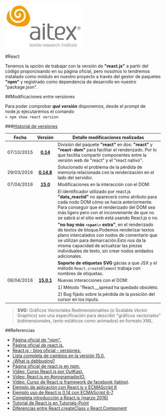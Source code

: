 ![logo_aitex_min.png](./images/logo_aitex_min.png "Logotipo de Aitex")

#React

Tenemos la opción de trabajar con la versión de **"react.js"** a partir del código proporcioando en su página oficial, pero nosotros lo tendremos instalado como módulo en nuestro proyecto a través del gestor de paquetes **"npm"** y registrado como dependencia de desarrollo en nuestro "package.json".

##Modificaciones entre versiones

Para poder comprobar ***qué versión*** disponemos, desde el prompt de node.js ejecutaremos el comando  
`> npm show react version`

###[Historial de versiones](:https://github.com/facebook/react/blob/master/CHANGELOG.md)

| Fecha | Versión |Detalle modificaciones realizadas|
|:--------:|:--------:|------|
|07/10/2015|**[0.14][enlaceReact14]**|División del paquete **"react"** en dos: **"react"** y **"react-dom"** para facilitar el renderizado. Por lo que facilita compartir componentes entre la versión web de "react" y el "react nativo".|
|29/03/2016|**[0.14.8][enlaceReact148]**|Solucionado el problema de la pérdida de memoria relacionada con la renderización en el lado del servidor.|
|07/04/2016|**[15.0][enlaceReact150]**|Modificaciones en la interacción con el DOM:|
|||El identificador utilizado por react.js **"data_reactid"** no aparecerá como atributo para cada nodo DOM cómo se hacía anteriormente. Para conseguir que el renderizado del DOM sea más ligero pero con el inconveniente de que no se sabrá si el sitio web está usando React.js o no.|
|||**"no hay más `<span\>` extra"**, en el renderizado de textos de bloque.Podemos renderizar textos plano  intercalados con nodos de comentario que se utilizan para demarcación.Esto nos da la misma capacidad de actualizar las piezas individuales de texto, sin crear nodos anidados adicionales. |
|||**Soporte de etiquetas SVG** gácias a que JSX y el método `React.createElement` trabaja con nombres de etiquetas.
|08/04/2016|**[15.0.1][enlaceReact1501]**|Nuevas interacciones con el DOM:|
| | |1) Método "React.__spread ha quedado obsoleto. |
| | |2) Bug fijado sobre la pérdida de la posición del cursor en los inputs.|

>**SVG:** Gráficos Vectoriales Redimensionables (o Scalable Vector Graphics) son una especificación para describir "gráficos vectoriales" bidimensionales, tanto estáticos como animados) en formato XML.

##Referencias

+ [Página oficial de "npm".](https://www.npmjs.com/)
+ [Página oficial de react.js.](https://facebook.github.io/react/index.html)
+ [React.js - blog oficial - versiones.](https://facebook.github.io/react/blog/)
+ [Lista completa de cambios en la versión 15.0.](https://facebook.github.io/react/blog/2016/04/07/react-v15.html)
+ [¿What is debbuging?](https://en.wikipedia.org/wiki/Debugging)
+ [Página oficial de react.js en npm.](https://www.npmjs.com/package/react)
+ [Vídeo: Curso React.js por OutKast.](https://www.youtube.com/watch?v=utAoFpE0tJs&index=1&list=PLEtcGQaT56ci0QiNycpR8mXWeaXcZn5yA)
+ [Vídeo: React.js en #programadorIO.](https://www.youtube.com/watch?v=ejMEwNVoOT0)
+ [Vídeo: Curso de React.js framework de facebook (latino)](https://www.youtube.com/watch?v=EDhvRw93Ui8&list=PLSuKjujFoGJ2XwyfRvH2nvJ44gvxBEPOd).
+ [Ejemplo de aplicación con React.js y ECMAScript 6](https://carlosazaustre.es/blog/ejemplo-de-aplicacion-con-react-js-en-ecmascript-6/)
+ [Ejemplo uso de React.js 0.14 con ECMAScript 6-7](http://blog.ricardofilipe.com/post/babel-react-es7-sample)
+ [Completa introducción a React.js (marzo 2016)](https://btholt.github.io/complete-intro-to-react/)
+ [Tutorial de React.js en Tutorials-Point](http://www.tutorialspoint.com/reactjs/index.htm)
+ [Diferencias entre React.createClass y React.Component](https://toddmotto.com/react-create-class-versus-component/)

<!-- Referencias  ocultas -->

[enlace1]:https://chrome.google.com/webstore/detail/react-developer-tools/fmkadmapgofadopljbjfkapdkoienihi
[enlace2]:http://facebook.github.io/react/blog/2015/09/02/new-react-developer-tools.html
[enlaceComponentesreact]:https://facebook.github.io/react/docs/glossary.html
[enlaceReact1501]:https://platzi.com/blog/react-15/
[enlaceEtiquetasHTML]:https://facebook.github.io/react/docs/jsx-in-depth.html
[enlaceAtributosetiquetas]:https://facebook.github.io/react/docs/tags-and-attributes.html
[enlaceDiferenciasreact]:https://toddmotto.com/react-create-class-versus-component/
[enlaceReact150]:https://facebook.github.io/react/blog/2016/04/07/react-v15.html
[enlaceReact148]:https://facebook.github.io/react/blog/2016/03/29/react-v0.14.8.html
[enlaceReact14]:https://facebook.github.io/react/blog/2015/10/07/react-v0.14.html
[enlaceECMA2105]:https://babeljs.io/blog/2015/06/07/react-on-es6-plus


